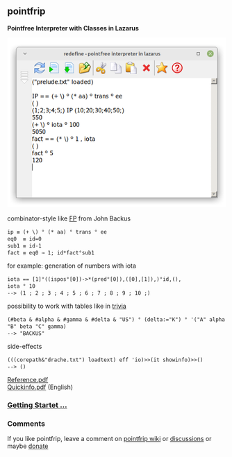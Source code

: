 ## pointfrip
**Pointfree Interpreter with Classes in Lazarus**
 
 
![screenshot](https://raw.githubusercontent.com/metazip/pointfrip/main/tahomapointfrip.png)
  
  
combinator-style like [FP](https://dl.acm.org/doi/pdf/10.1145/359576.359579) from John Backus

    ip ≡ (+ \) ° (* aa) ° trans ° ee
    eq0  ≡ id=0
    sub1 ≡ id-1
    fact ≡ eq0 → 1; id*fact°sub1

for example: generation of numbers with iota

    iota == [1]°((ispos°[0])->*(pred°[0]),([0],[1]),)°id,(),
    iota ° 10
    --> (1 ; 2 ; 3 ; 4 ; 5 ; 6 ; 7 ; 8 ; 9 ; 10 ;)

possibility to work with tables like in [trivia](https://esolangs.org/wiki/FP_trivia)

    (#beta & #alpha & #gamma & #delta & "US") ° (delta:="K") ° '("A" alpha "B" beta "C" gamma)
    --> "BACKUS"

side-effects

    (((corepath&"drache.txt") loadtext) eff 'io)>>(it showinfo)>>()
    --> ()

[Reference.pdf](https://github.com/metazip/pointfrip/blob/main/examples/documents/reference.pdf) \
[Quickinfo.pdf](https://github.com/metazip/pointfrip/blob/main/examples/documents/quickinfo.pdf) (English)

### [Getting Startet ...](https://github.com/metazip/pointfrip/blob/main/Getting%20Started.md)

### Comments

If you like pointfrip, leave a comment on [pointfrip wiki](http://162.248.51.100/~pointfre/wiki/doku.php)
or [discussions](https://github.com/metazip/pointfrip/discussions)
or maybe
[donate](https://pf-system.github.io/Page3.html)

